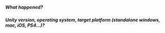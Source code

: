 ##### What happened?

##### Unity version, operating system, target platform (standalone windows, mac, iOS, PS4...)?
